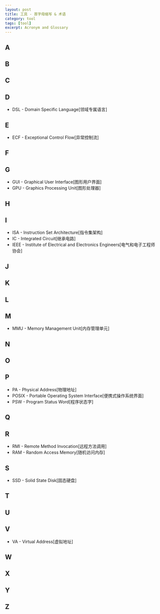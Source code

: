 ```yaml
---
layout: post
title: 工具 - 首字母缩写 & 术语
category: tool
tags: [tool]
excerpt: Acronym and Glossary
---
```


## A


## B


## C


## D

- DSL - Domain Specific Language[领域专属语言]


## E

- ECF - Exceptional Control Flow[异常控制流]

## F


## G

- GUI - Graphical User Interface[图形用户界面]
- GPU - Graphics Processing Unit[图形处理器]

## H


## I

- ISA - Instruction Set Architecture[指令集架构]
- IC - Integrated Circuit[继承电路]
- IEEE - Institute of Electrical and Electronics Engineers[电气和电子工程师协会]


## J


## K


## L


## M

- MMU - Memory Management Unit[内存管理单元]

## N


## O


## P

- PA - Physical Address[物理地址]
- POSIX - Portable Operating System Interface[便携式操作系统界面]
- PSW - Program Status Word[程序状态字]

## Q


## R

- RMI - Remote Method Invocation[远程方法调用]
- RAM - Random Access Memory[随机访问内存]

## S

- SSD - Solid State Disk[固态硬盘]

## T


## U


## V

- VA - Virtual Address[虚拟地址]

## W


## X


## Y


## Z

